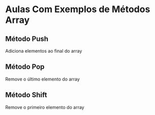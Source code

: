 # Aulas Com Exemplos de Métodos Array

## Método Push
Adiciona elementos ao final do array

## Método Pop 
Remove o último elemento do array

## Método Shift
Remove o primeiro elemento do array